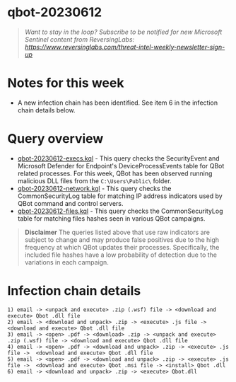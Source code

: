 # qbot-20230612

> *Want to stay in the loop? Subscribe to be notified for new Microsoft Sentinel content from ReversingLabs: https://www.reversinglabs.com/threat-intel-weekly-newsletter-sign-up*

# Notes for this week
- A new infection chain has been identified. See item 6 in the infection chain details below.

# Query overview

- [qbot-20230612-execs.kql](./qbot-20230612-execs.kql) - This query checks the SecurityEvent and Microsoft Defender for Endpoint's DeviceProcessEvents table for QBot related processes. For this week, QBot has been observed running malicious DLL files from the `C:\Users\Public\` folder. 
- [qbot-20230612-network.kql](./qbot-20230612-network.kql) - This query checks the CommonSecurityLog table for matching IP address indicators used by QBot command and control servers.
- [qbot-20230612-files.kql](./qbot-20230612-files.kql) - This query checks the CommonSecurityLog table for matching files hashes seen in various QBot campaigns.

> **Disclaimer**
> The queries listed above that use raw indicators are subject to change and may produce false positives due to the high frequency at which QBot updates their processes. Specifically, the included file hashes have a low probability of detection due to the variations in each campaign. 

# Infection chain details
```
1) email -> <unpack and execute> .zip (.wsf) file -> <download and execute> Qbot .dll file
2) email -> <download and unpack> .zip -> <execute> .js file ->  <download and execute> Qbot .dll file
3) email -> <open> .pdf -> <download> .zip -> <unpack and execute> .zip (.wsf) file -> <download and execute> Qbot .dll file
4) email -> <open> .pdf -> <download and unpack> .zip -> <execute> .js file ->  <download and execute> Qbot .dll file
5) email -> <open> .pdf -> <download and unpack> .zip -> <execute> .js file ->  <download and execute> Qbot .msi file -> <install> Qbot .dll
6) email -> <download and unpack> .zip -> <execute> Qbot.dll
```
